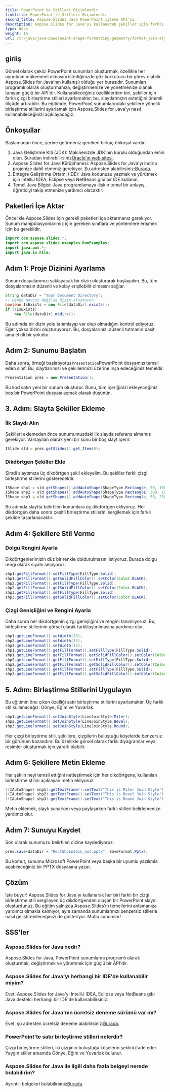 ```yaml
---
title: PowerPoint'te Stilleri Biçimlendir
linktitle: PowerPoint'te Stilleri Biçimlendir
second_title: Aspose.Slides Java PowerPoint İşleme API'si
description: Aspose.Slides for Java'yı kullanarak şekiller için farklı çizgi birleştirme stilleri ayarlayarak PowerPoint sunumlarınızı nasıl geliştireceğinizi öğrenin. Adım adım kılavuzumuzu takip edin.
type: docs
weight: 15
url: /tr/java/java-powerpoint-shape-formatting-geometry/format-join-styles-powerpoint/
---
```

## giriiş
Görsel olarak çekici PowerPoint sunumları oluşturmak, özellikle her ayrıntının mükemmel olmasını istediğinizde göz korkutucu bir görev olabilir. Aspose.Slides for Java'nın kullanışlı olduğu yer burasıdır. Sunumları programlı olarak oluşturmanıza, değiştirmenize ve yönetmenize olanak tanıyan güçlü bir API'dir. Kullanabileceğiniz özelliklerden biri, şekiller için farklı çizgi birleştirme stilleri ayarlamaktır; bu, slaytlarınızın estetiğini önemli ölçüde artırabilir. Bu eğitimde, PowerPoint sunumlarındaki şekillere yönelik birleştirme stillerini ayarlamak için Aspose.Slides for Java'yı nasıl kullanabileceğinizi açıklayacağız. 
## Önkoşullar
Başlamadan önce, yerine getirmeniz gereken birkaç önkoşul vardır:
1.  Java Geliştirme Kiti (JDK): Makinenizde JDK'nın kurulu olduğundan emin olun. Şuradan indirebilirsiniz[Oracle'ın web sitesi](https://www.oracle.com/java/technologies/javase-jdk11-downloads.html).
2. Aspose.Slides for Java Kütüphanesi: Aspose.Slides for Java'yı indirip projenize dahil etmeniz gerekiyor. Şu adresten alabilirsiniz:[Burada](https://releases.aspose.com/slides/java/).
3. Entegre Geliştirme Ortamı (IDE): Java kodunuzu yazmak ve yürütmek için IntelliJ IDEA, Eclipse veya NetBeans gibi bir IDE kullanın.
4. Temel Java Bilgisi: Java programlamaya ilişkin temel bir anlayış, öğreticiyi takip etmenize yardımcı olacaktır.
## Paketleri İçe Aktar
Öncelikle Aspose.Slides için gerekli paketleri içe aktarmanız gerekiyor. Sunum manipülasyonlarımız için gereken sınıflara ve yöntemlere erişmek için bu gereklidir.
```java
import com.aspose.slides.*;
import com.aspose.slides.examples.RunExamples;
import java.awt.*;
import java.io.File;
```
## Adım 1: Proje Dizinini Ayarlama
Sunum dosyalarımızı saklayacak bir dizin oluşturarak başlayalım. Bu, tüm dosyalarımızın düzenli ve kolay erişilebilir olmasını sağlar.
```java
String dataDir = "Your Document Directory";
// Henüz mevcut değilse dizin oluşturun.
boolean IsExists = new File(dataDir).exists();
if (!IsExists)
    new File(dataDir).mkdirs();
```
Bu adımda bir dizin yolu tanımlayıp var olup olmadığını kontrol ediyoruz. Eğer yoksa dizini oluşturuyoruz. Bu, dosyalarınızı düzenli tutmanın basit ama etkili bir yoludur.
## Adım 2: Sunumu Başlatın
 Daha sonra, örneği başlatıyoruz`Presentation`PowerPoint dosyamızı temsil eden sınıf. Bu, slaytlarımızı ve şekillerimizi üzerine inşa edeceğimiz temeldir.
```java
Presentation pres = new Presentation();
```
Bu kod satırı yeni bir sunum oluşturur. Bunu, tüm içeriğinizi ekleyeceğiniz boş bir PowerPoint dosyası açmak olarak düşünün.
## 3. Adım: Slayta Şekiller Ekleme
### İlk Slaydı Alın
Şekilleri eklemeden önce sunumumuzdaki ilk slayda referans almamız gerekiyor. Varsayılan olarak yeni bir sunu bir boş slayt içerir.
```java
ISlide sld = pres.getSlides().get_Item(0);
```
### Dikdörtgen Şekiller Ekle
Şimdi slaytımıza üç dikdörtgen şekil ekleyelim. Bu şekiller farklı çizgi birleştirme stillerini gösterecektir.
```java
IShape shp1 = sld.getShapes().addAutoShape(ShapeType.Rectangle, 50, 100, 150, 75);
IShape shp2 = sld.getShapes().addAutoShape(ShapeType.Rectangle, 300, 100, 150, 75);
IShape shp3 = sld.getShapes().addAutoShape(ShapeType.Rectangle, 50, 250, 150, 75);
```
Bu adımda slaytta belirtilen konumlara üç dikdörtgen ekliyoruz. Her dikdörtgen daha sonra çeşitli birleştirme stillerini sergilemek için farklı şekilde tasarlanacaktır.
## Adım 4: Şekillere Stil Verme
### Dolgu Rengini Ayarla
Dikdörtgenlerimizin düz bir renkle doldurulmasını istiyoruz. Burada dolgu rengi olarak siyahı seçiyoruz.
```java
shp1.getFillFormat().setFillType(FillType.Solid);
shp1.getFillFormat().getSolidFillColor().setColor(Color.BLACK);
shp2.getFillFormat().setFillType(FillType.Solid);
shp2.getFillFormat().getSolidFillColor().setColor(Color.BLACK);
shp3.getFillFormat().setFillType(FillType.Solid);
shp3.getFillFormat().getSolidFillColor().setColor(Color.BLACK);
```
### Çizgi Genişliğini ve Rengini Ayarla
Daha sonra her dikdörtgenin çizgi genişliğini ve rengini tanımlıyoruz. Bu, birleştirme stillerinin görsel olarak farklılaştırılmasına yardımcı olur.
```java
shp1.getLineFormat().setWidth(15);
shp2.getLineFormat().setWidth(15);
shp3.getLineFormat().setWidth(15);
shp1.getLineFormat().getFillFormat().setFillType(FillType.Solid);
shp1.getLineFormat().getFillFormat().getSolidFillColor().setColor(Color.BLUE);
shp2.getLineFormat().getFillFormat().setFillType(FillType.Solid);
shp2.getLineFormat().getFillFormat().getSolidFillColor().setColor(Color.BLUE);
shp3.getLineFormat().getFillFormat().setFillType(FillType.Solid);
shp3.getLineFormat().getFillFormat().getSolidFillColor().setColor(Color.BLUE);
```
## 5. Adım: Birleştirme Stillerini Uygulayın
Bu eğitimin öne çıkan özelliği satır birleştirme stillerini ayarlamaktır. Üç farklı stil kullanacağız: Gönye, Eğim ve Yuvarlak.
```java
shp1.getLineFormat().setJoinStyle(LineJoinStyle.Miter);
shp2.getLineFormat().setJoinStyle(LineJoinStyle.Bevel);
shp3.getLineFormat().setJoinStyle(LineJoinStyle.Round);
```
Her çizgi birleştirme stili, şekillere, çizgilerin buluştuğu köşelerde benzersiz bir görünüm kazandırır. Bu özellikle görsel olarak farklı diyagramlar veya resimler oluşturmak için yararlı olabilir.
## Adım 6: Şekillere Metin Ekleme
Her şeklin neyi temsil ettiğini netleştirmek için her dikdörtgene, kullanılan birleştirme stilini açıklayan metin ekliyoruz.
```java
((IAutoShape) shp1).getTextFrame().setText("This is Miter Join Style");
((IAutoShape) shp2).getTextFrame().setText("This is Bevel Join Style");
((IAutoShape) shp3).getTextFrame().setText("This is Round Join Style");
```
Metin eklemek, slaytı sunarken veya paylaşırken farklı stilleri belirlemenize yardımcı olur.
## Adım 7: Sunuyu Kaydet
Son olarak sunumuzu belirtilen dizine kaydediyoruz.
```java
pres.save(dataDir + "RectShpLnJoin_out.pptx", SaveFormat.Pptx);
```
Bu komut, sunumu Microsoft PowerPoint veya başka bir uyumlu yazılımla açabileceğiniz bir PPTX dosyasına yazar.
## Çözüm
İşte buyur! Aspose.Slides for Java'yı kullanarak her biri farklı bir çizgi birleştirme stili sergileyen üç dikdörtgenden oluşan bir PowerPoint slaydı oluşturdunuz. Bu eğitim yalnızca Aspose.Slides'ın temellerini anlamanıza yardımcı olmakla kalmıyor, aynı zamanda sunumlarınızı benzersiz stillerle nasıl geliştirebileceğinizi de gösteriyor. Mutlu sunumlar!
## SSS'ler
### Aspose.Slides for Java nedir?
Aspose.Slides for Java, PowerPoint sunumlarını programlı olarak oluşturmak, değiştirmek ve yönetmek için güçlü bir API'dir.
### Aspose.Slides for Java'yı herhangi bir IDE'de kullanabilir miyim?
Evet, Aspose.Slides for Java'yı IntelliJ IDEA, Eclipse veya NetBeans gibi Java destekli herhangi bir IDE'de kullanabilirsiniz.
### Aspose.Slides for Java'nın ücretsiz deneme sürümü var mı?
 Evet, şu adresten ücretsiz deneme alabilirsiniz:[Burada](https://releases.aspose.com/).
### PowerPoint'te satır birleştirme stilleri nelerdir?
Çizgi birleştirme stilleri, iki çizginin buluştuğu köşelerin şeklini ifade eder. Yaygın stiller arasında Gönye, Eğim ve Yuvarlak bulunur.
### Aspose.Slides for Java ile ilgili daha fazla belgeyi nerede bulabilirim?
 Ayrıntılı belgeleri bulabilirsiniz[Burada](https://reference.aspose.com/slides/java/).
